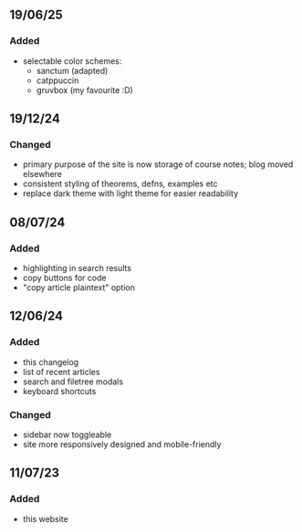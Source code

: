 ## 19/06/25

### Added

- selectable color schemes:
    - <DiscreetLink href="https://github.com/jdanielmourao/obsidian-sanctum/tree/main">sanctum</DiscreetLink> (adapted)
    - <DiscreetLink href="https://catppuccin.com/palette/">catppuccin</DiscreetLink>
    - <DiscreetLink href="https://github.com/morhetz/gruvbox?tab=readme-ov-file#palette">gruvbox</DiscreetLink> (my favourite :D)

## 19/12/24

### Changed

- primary purpose of the site is now storage of course notes; blog moved elsewhere
- consistent styling of theorems, defns, examples etc
- replace dark theme with light theme for easier readability

## 08/07/24

### Added

- highlighting in search results
- copy buttons for code
- "copy article plaintext" option

## 12/06/24

### Added

- this changelog
- list of recent articles
- search and filetree modals
- keyboard shortcuts

### Changed

- sidebar now toggleable
- site more responsively designed and mobile-friendly

## 11/07/23

### Added

- this website